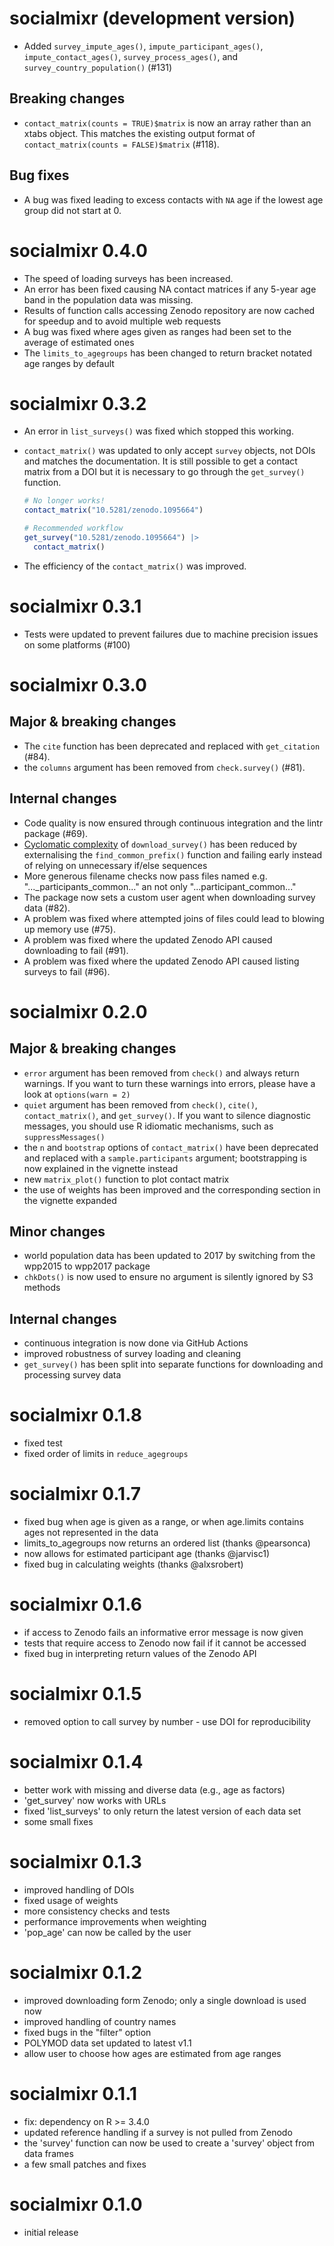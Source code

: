# socialmixr (development version)

* Added `survey_impute_ages()`, `impute_participant_ages()`, `impute_contact_ages()`, `survey_process_ages()`, and `survey_country_population()` (#131)

## Breaking changes 

* `contact_matrix(counts = TRUE)$matrix` is now an array rather than an xtabs object. This matches the existing output format of `contact_matrix(counts = FALSE)$matrix` (#118).

## Bug fixes

* A bug was fixed leading to excess contacts with `NA` age if the lowest age group did not start at 0.

# socialmixr 0.4.0

* The speed of loading surveys has been increased.
* An error has been fixed causing NA contact matrices if any 5-year age band in the population data was missing.
* Results of function calls accessing Zenodo repository are now cached for speedup and to avoid multiple web requests
* A bug was fixed where ages given as ranges had been set to the average of estimated ones
* The `limits_to_agegroups` has been changed to return bracket notated age ranges by default

# socialmixr 0.3.2

* An error in `list_surveys()` was fixed which stopped this working.
* `contact_matrix()` was updated to only accept `survey` objects, not DOIs and matches the documentation. It is still possible to get a contact matrix from a DOI but it is necessary to go through the `get_survey()` function.

  ```r
  # No longer works!
  contact_matrix("10.5281/zenodo.1095664")
  
  # Recommended workflow
  get_survey("10.5281/zenodo.1095664") |>
    contact_matrix()

* The efficiency of the `contact_matrix()` was improved.

# socialmixr 0.3.1

* Tests were updated to prevent failures due to machine precision issues on
  some platforms (#100)

# socialmixr 0.3.0

## Major & breaking changes

* The `cite` function has been deprecated and replaced with `get_citation` (#84).
* the `columns` argument has been removed from `check.survey()` (#81).

## Internal changes

* Code quality is now ensured through continuous integration and the lintr package (#69).
* [Cyclomatic complexity](https://en.wikipedia.org/wiki/Cyclomatic_complexity) of `download_survey()` has been reduced by externalising the `find_common_prefix()` function and failing early instead of relying on unnecessary if/else sequences 
* More generous filename checks now pass files named e.g. "..._participants_common..." an not only "...participant_common..."
* The package now sets a custom user agent when downloading survey data (#82).
* A problem was fixed where attempted joins of files could lead to blowing up memory use (#75).
* A problem was fixed where the updated Zenodo API caused downloading to fail (#91).
* A problem was fixed where the updated Zenodo API caused listing surveys to fail (#96).

# socialmixr 0.2.0

## Major & breaking changes

* `error` argument has been removed from `check()` and always return warnings. If you want to turn these warnings into errors, please have a look at `options(warn = 2)`
* `quiet` argument has been removed from `check()`, `cite()`, `contact_matrix()`, and `get_survey()`. If you want to silence diagnostic messages, you should use R idiomatic mechanisms, such as `suppressMessages()`
* the `n` and `bootstrap` options of `contact_matrix()` have been deprecated and replaced with a `sample.participants` argument; bootstrapping is now explained in the vignette instead
* new `matrix_plot()` function to plot contact matrix
* the use of weights has been improved and the corresponding section in the vignette expanded

## Minor changes

* world population data has been updated to 2017 by switching from the wpp2015
to wpp2017 package
* `chkDots()` is now used to ensure no argument is silently ignored by S3 methods

## Internal changes

* continuous integration is now done via GitHub Actions
* improved robustness of survey loading and cleaning
* `get_survey()` has been split into separate functions for downloading and processing survey data

# socialmixr 0.1.8

* fixed test
* fixed order of limits in `reduce_agegroups`

# socialmixr 0.1.7

* fixed bug when age is given as a range, or when age.limits contains ages not represented in the data
* limits_to_agegroups now returns an ordered list (thanks @pearsonca)
* now allows for estimated participant age (thanks @jarvisc1)
* fixed bug in calculating weights (thanks @alxsrobert)

# socialmixr 0.1.6

* if access to Zenodo fails an informative error message is now given
* tests that require access to Zenodo now fail if it cannot be accessed
* fixed bug in interpreting return values of the Zenodo API

# socialmixr 0.1.5

* removed option to call survey by number - use DOI for reproducibility

# socialmixr 0.1.4

* better work with missing and diverse data (e.g., age as factors)
* 'get_survey' now works with URLs
* fixed 'list_surveys' to only return the latest version of each data set
* some small fixes

# socialmixr 0.1.3

* improved handling of DOIs
* fixed usage of weights
* more consistency checks and tests
* performance improvements when weighting
* 'pop_age' can now be called by the user
 
# socialmixr 0.1.2

* improved downloading form Zenodo; only a single download is used now
* improved handling of country names
* fixed bugs in the "filter" option
* POLYMOD data set updated to latest v1.1
* allow user to choose how ages are estimated from age ranges

# socialmixr 0.1.1

* fix: dependency on R >= 3.4.0
* updated reference handling if a survey is not pulled from Zenodo
* the 'survey' function can now be used to create a 'survey' object from data frames
* a few small patches and fixes

# socialmixr 0.1.0

* initial release
